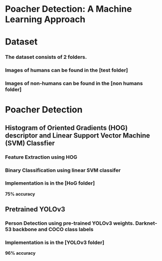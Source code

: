 # Poacher Detection: A Machine Learning Approach

# Dataset
### The dataset consists of 2 folders.
### Images of humans can be found in the [test folder]
### Images of non-humans can be found in the [non humans folder]

# Poacher Detection
## Histogram of Oriented Gradients (HOG) descriptor and Linear Support Vector Machine (SVM) Classfier
### Feature Extraction using HOG
### Binary Classification using linear SVM classifer

### Implementation is in the [HoG folder]

**75% accuracy**

## Pretrained YOLOv3 
### Person Detection using pre-trained YOLOv3 weights. Darknet-53 backbone and COCO class labels

### Implementation is in the [YOLOv3 folder]

**96% accuracy**
